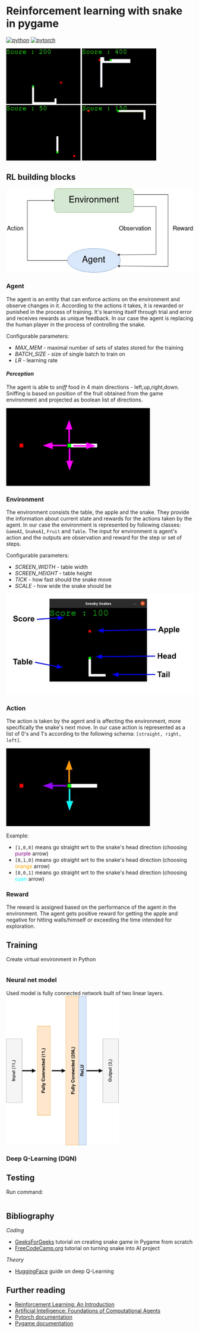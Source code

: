 # Reinforcement learning with snake in pygame
[![python](https://img.shields.io/badge/Python-FFD43B?style=for-the-badge&logo=python&logoColor=blue)](https://www.python.org/)
[![pytorch](https://img.shields.io/badge/PyTorch-EE4C2C?style=for-the-badge&logo=pytorch&logoColor=white)](https://pytorch.org/)

![snake1](./src/docs/snake1_small.gif)
![snake1](./src/docs/snake2_small.gif)
![snake1](./src/docs/snake3_small.gif)
![snake1](./src/docs/snake4_small.gif)

## RL building blocks

![diagram](./src/docs/reinforcement.jpg)

### Agent
The agent is an entity that can enforce actions on the environment 
and observe changes in it. According to the actions it takes, it is 
rewarded or punished in the process of training. It's learning itself
through trial and error and receives rewards as unique feedback. 
In our case the agent is replacing the human player in the process 
of controlling the snake.

Configurable parameters:
- _MAX_MEM_ - maximal number of sets of states stored for the training
- _BATCH_SIZE_ - size of single batch to train on
- _LR_ - learning rate

#### _Perception_

The agent is able to _sniff_ food in 4 main directions - left,up,right,down.
Sniffing is based on position of the fruit obtained from the game environment and
projected as boolean list of directions.

![perception](./src/docs/perception.png)

### Environment
The environment consists the table, the apple and the snake. 
They provide the information about current state and rewards for the actions
taken by the agent. In our case the environment is represented by following classes: 
`GameAI`, `SnakeAI`, `Fruit` and `Table`. The input for environment is agent's action 
and the outputs are observation and reward for the step or set of steps.

Configurable parameters:
- _SCREEN_WIDTH_ - table width
- _SCREEN_HEIGHT_ - table height
- _TICK_ - how fast should the snake move
- _SCALE_ - how wide the snake should be

![table](./src/docs/snake_diagram.jpg)

### Action
The action is taken by the agent and is affecting the environment, 
more specifically the snake's next move. In our case action is represented as 
a list of 0's and 1's according to the following schema: `[straight, right, left]`.

![direction](./src/docs/direction.jpg)

Example:
- `[1,0,0]` means go straight wrt to the snake's head direction (choosing <span style="color:purple">purple</span> arrow)
- `[0,1,0]` means go straight wrt to the snake's head direction (choosing <span style="color:orange">orange</span> arrow)
- `[0,0,1]` means go straight wrt to the snake's head direction (choosing <span style="color:cyan">cyan</span> arrow)

### Reward
The reward is assigned based on the performance of the agent in the environment. 
The agent gets positive reward for getting the apple and negative for hitting walls/himself
or exceeding the time intended for exploration.



## Training

Create virtual environment in Python
```shell

```

### Neural net model

Used model is fully connected network built of two linear layers.<br>
<img src="./src/docs/LinearNet.png" height="400">

### Deep Q-Learning (DQN)


## Testing

Run command:
```shell

```


## Bibliography

_Coding_
- [GeeksForGeeks](https://www.geeksforgeeks.org/snake-game-in-python-using-pygame-module/) tutorial on creating snake game in Pygame from scratch
- [FreeCodeCamp.org](https://www.youtube.com/watch?v=L8ypSXwyBds) tutorial on turning snake into AI project

_Theory_
- [HuggingFace](https://huggingface.co/deep-rl-course/unit3/deep-q-network?fw=pt) guide on deep Q-Learning

## Further reading
- [Reinforcement Learning: An Introduction](http://incompleteideas.net/book/the-book.html)
- [Artificial Intelligence: Foundations of Computational Agents](http://www.cambridge.org/9781107195394)
- [Pytorch documentation](https://pytorch.org/docs/stable/index.html)
- [Pygame documentation](https://www.pygame.org/docs/)